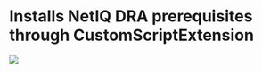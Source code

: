 # Installs NetIQ DRA prerequisites through CustomScriptExtension

<a href="https://portal.azure.com/#create/Microsoft.Template/uri/https%3A%2F%2Fraw.githubusercontent.com%2Ftechraf%2Fazure-test-templates%2Fmaster%2Fcanary-template%2Fazuredeploy.json" target="_blank">
    <img src="http://azuredeploy.net/deploybutton.png"/>
</a>
